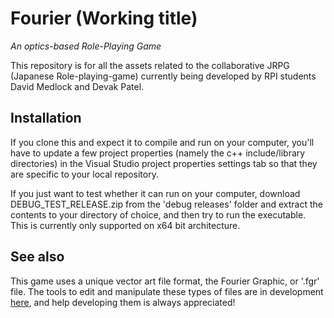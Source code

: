 # Fourier (Working title)
*An optics-based Role-Playing Game*

This repository is for all the assets related to the collaborative JRPG (Japanese Role-playing-game) currently being developed by RPI students David Medlock and Devak Patel.
## Installation
If you clone this and expect it to compile and run on your computer, you'll have to update a few project properties (namely the c++ include/library directories) in the Visual Studio project properties settings tab so that they are specific to your local repository.

If you just want to test whether it can run on your computer, download DEBUG_TEST_RELEASE.zip from the 'debug releases' folder and extract the contents to your directory of choice, and then try to run the executable. This is currently only supported on x64 bit architecture.

## See also
This game uses a unique vector art file format, the Fourier Graphic, or '.fgr' file. The tools to edit and manipulate these types of files are in development [here](https://github.com/Metalsofa/FGR-Suite), and help developing them is always appreciated!
